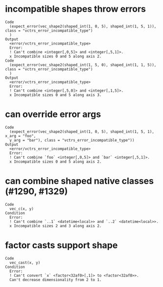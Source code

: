 # incompatible shapes throw errors

    Code
      (expect_error(vec_shape2(shaped_int(1, 0, 5), shaped_int(1, 5, 1)), class = "vctrs_error_incompatible_type")
      )
    Output
      <error/vctrs_error_incompatible_type>
      Error:
      ! Can't combine <integer[,0,5]> and <integer[,5,1]>.
      x Incompatible sizes 0 and 5 along axis 2.
    Code
      (expect_error(vec_shape2(shaped_int(1, 5, 0), shaped_int(1, 1, 5)), class = "vctrs_error_incompatible_type")
      )
    Output
      <error/vctrs_error_incompatible_type>
      Error:
      ! Can't combine <integer[,5,0]> and <integer[,1,5]>.
      x Incompatible sizes 0 and 5 along axis 3.

# can override error args

    Code
      (expect_error(vec_shape2(shaped_int(1, 0, 5), shaped_int(1, 5, 1), x_arg = "foo",
      y_arg = "bar"), class = "vctrs_error_incompatible_type"))
    Output
      <error/vctrs_error_incompatible_type>
      Error:
      ! Can't combine `foo` <integer[,0,5]> and `bar` <integer[,5,1]>.
      x Incompatible sizes 0 and 5 along axis 2.

# can combine shaped native classes (#1290, #1329)

    Code
      vec_c(x, y)
    Condition
      Error:
      ! Can't combine `..1` <datetime<local>> and `..2` <datetime<local>>.
      x Incompatible sizes 2 and 3 along axis 2.

# factor casts support shape

    Code
      vec_cast(x, y)
    Condition
      Error:
      ! Can't convert `x` <factor<32af0>[,1]> to <factor<32af0>>.
      Can't decrease dimensionality from 2 to 1.

